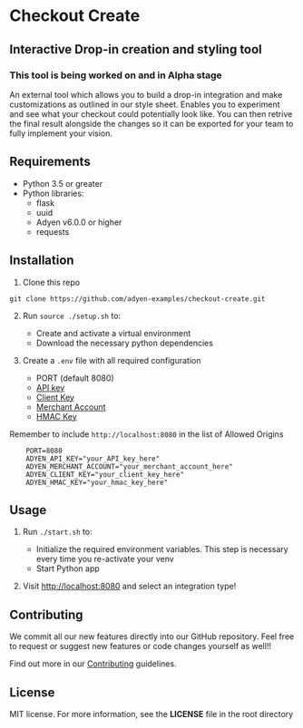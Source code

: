 # Checkout Create
## Interactive Drop-in creation and styling tool 

### This tool is being worked on and in Alpha stage

An external tool which allows you to build a drop-in integration and make customizations as outlined in our style sheet. Enables you to experiment and see what your checkout could potentially look like. You can then retrive the final result alongside the changes so it can be exported for your team to fully implement your vision.


## Requirements

- Python 3.5 or greater
- Python libraries:
  - flask
  - uuid
  - Adyen v6.0.0 or higher
  - requests

## Installation

1. Clone this repo

```
git clone https://github.com/adyen-examples/checkout-create.git
```

2. Run `source ./setup.sh` to:
   - Create and activate a virtual environment
   - Download the necessary python dependencies

3. Create a `.env` file with all required configuration 

   - PORT (default 8080)
   - [API key](https://docs.adyen.com/user-management/how-to-get-the-api-key)
   - [Client Key](https://docs.adyen.com/user-management/client-side-authentication) 
   - [Merchant Account](https://docs.adyen.com/account/account-structure)
   - [HMAC Key](https://docs.adyen.com/development-resources/webhooks/verify-hmac-signatures)

Remember to include `http://localhost:8080` in the list of Allowed Origins

```
    PORT=8080
    ADYEN_API_KEY="your_API_key_here"
    ADYEN_MERCHANT_ACCOUNT="your_merchant_account_here"
    ADYEN_CLIENT_KEY="your_client_key_here"
    ADYEN_HMAC_KEY="your_hmac_key_here"
```

## Usage
1. Run `./start.sh` to:
   - Initialize the required environment variables. This step is necessary every time you re-activate your venv
   - Start Python app    
 
2. Visit [http://localhost:8080](http://localhost:8080) and select an integration type!

## Contributing

We commit all our new features directly into our GitHub repository. Feel free to request or suggest new features or code changes yourself as well!!

Find out more in our [Contributing](https://github.com/adyen-examples/.github/blob/main/CONTRIBUTING.md) guidelines.

## License

MIT license. For more information, see the **LICENSE** file in the root directory
